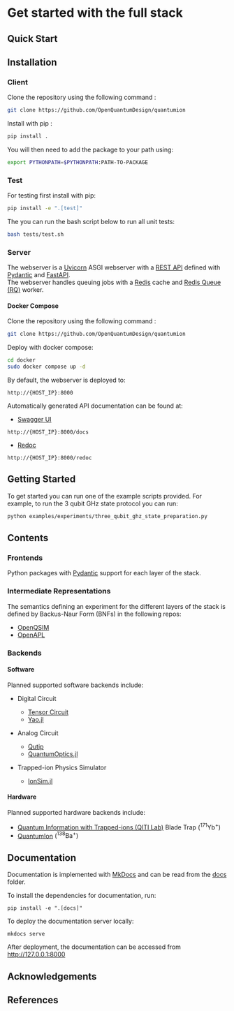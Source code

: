 
# Get started with the full stack

## Quick Start <a name="quickstart"></a>

## Installation <a name="installation"></a>

### Client <a name="client"></a>
Clone the repository using the following command :
```bash
git clone https://github.com/OpenQuantumDesign/quantumion
```
Install with pip :
```bash
pip install .
```
You will then need to add the package to your path using:

```bash
export PYTHONPATH=$PYTHONPATH:PATH-TO-PACKAGE
```
### Test <a name="test"></a>
For testing first install with pip:

```bash
pip install -e ".[test]"
```
The you can run the bash script below to run all unit tests:
```bash
bash tests/test.sh   
```

### Server <a name="server"></a>
The webserver is a [Uvicorn](https://www.uvicorn.org/) ASGI webserver with a [REST API](https://restfulapi.net/) defined with [Pydantic](https://docs.pydantic.dev/latest/) and [FastAPI](https://fastapi.tiangolo.com/). \
The webserver handles queuing jobs with a [Redis](https://redis.io/) cache and [Redis Queue (RQ)](https://python-rq.org/) worker.

#### Docker Compose <a name="docker-compose"></a>
Clone the repository using the following command :
```bash
git clone https://github.com/OpenQuantumDesign/quantumion
```
Deploy with docker compose:
```bash
cd docker
sudo docker compose up -d
```
By default, the webserver is deployed to:
```
http://{HOST_IP}:8000
```
Automatically generated API documentation can be found at:
- [Swagger UI](https://swagger.io/tools/swagger-ui/)
```
http://{HOST_IP}:8000/docs
```
- [Redoc](https://redocly.com/redoc/)
```
http://{HOST_IP}:8000/redoc
```
## Getting Started <a name="Getting Started"></a>

To get started you can run one of the example scripts provided. For example, to run the 3 qubit GHz state protocol you can run:

```bash
python examples/experiments/three_qubit_ghz_state_preparation.py 
```

## Contents <a name="contents"></a>

### Frontends <a name="frontends"></a>
Python packages with [Pydantic](https://docs.pydantic.dev/latest/) support for each layer of the stack.

### Intermediate Representations <a name="intermediate-representations"></a>
The semantics defining an experiment for the different layers of the stack is defined by Backus-Naur Form (BNFs) in the following repos:
* [OpenQSIM](https://github.com/OpenQuantumDesign/openqsim)
* [OpenAPL](https://github.com/OpenQuantumDesign/openapl)

### Backends <a name="backends"></a>

#### Software <a name="software"></a>
Planned supported software backends include:

- Digital Circuit
    - [Tensor Circuit](https://github.com/tencent-quantum-lab/tensorcircuit)
    - [Yao.jl](https://yaoquantum.org/)

- Analog Circuit
    - [Qutip](https://qutip.org/)
    - [QuantumOptics.jl](https://docs.qojulia.org/search/?q=calcium)

- Trapped-ion Physics Simulator
    - [IonSim.jl](https://www.ionsim.org/)

#### Hardware <a name="hardware"></a>
Planned supported hardware backends include:

- [Quantum Information with Trapped-ions (QITI Lab)](https://qiti.iqc.uwaterloo.ca/publications/) Blade Trap $\left( ^{171}\mathrm{Yb}^+ \right)$
- [QuantumIon](https://tqt.uwaterloo.ca/project-details/quantumion-an-open-access-quantum-computing-platform/) $\left( ^{138}\mathrm{Ba}^+ \right)$


## Documentation <a name="documentation"></a>

Documentation is implemented with [MkDocs](https://www.mkdocs.org/) and can be read from the [docs](https://github.com/OpenQuantumDesign/quantumion/tree/main/docs) folder.

To install the dependencies for documentation, run:
```
pip install -e ".[docs]"
```
To deploy the documentation server locally:
```
mkdocs serve
```
After deployment, the documentation can be accessed from http://127.0.0.1:8000


## Acknowledgements <a name="acknowledgements"></a>

## References <a name="references"></a>
